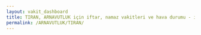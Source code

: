 ```yaml
---
layout: vakit_dashboard
title: TIRAN, ARNAVUTLUK için iftar, namaz vakitleri ve hava durumu - ilçe/eyalet seç
permalink: /ARNAVUTLUK/TIRAN/
---
```


<script type="text/javascript">
  var GLOBAL_COUNTRY = 'ARNAVUTLUK';
  var GLOBAL_CITY = 'TIRAN';
  var GLOBAL_STATE = '';
  var lat = 72;
  var lon = 21;
</script>
